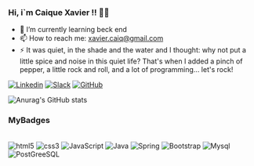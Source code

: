  
### Hi, i`m Caique Xavier !! 🤙👋

- 🌱 I’m currently learning beck end
- 📫 How to reach me: xavier.caiq@gmail.com
- ⚡ It was quiet, in the shade and the water and I thought: why not put a little spice and noise in this quiet life? That's when I added a pinch of pepper, a little rock and roll, and a lot of programming... let's rock!

 

[![Linkedin](https://img.shields.io/badge/LinkedIn-0077B5?style=for-the-badge&logo=linkedin&logoColor=white)](xavier.caiq@gmail.com)
[![Slack](https://img.shields.io/badge/Slack-4A154B?style=for-the-badge&logo=slack&logoColor=white)](https://app.slack.com/client/T0J8THHCZ/slack-connect/rimeto_profile/U041DP90N8N)
[![GitHub](https://img.shields.io/badge/GitHub-100000?style=for-the-badge&logo=github&logoColor=white)](https://github.com/XavierCaiqueDF)

![Anurag's GitHub stats](https://github-readme-stats.vercel.app/api?username=XavierCaiqueDF&show_icons=true&theme=tokyonight)

### MyBadges
<div style="display: inline_block"><br/>
<img alingn="center" alt="html5" src=" https://img.shields.io/badge/HTML5-E34F26?style=for-the-badge&logo=html5&logoColor=white" />
<img alingn="center" alt="css3" src=" https://img.shields.io/badge/CSS3-1572B6?style=for-the-badge&logo=css3&logoColor=white" />
<img alingn="center" alt="JavaScript" src="https://img.shields.io/badge/JavaScript-323330?style=for-the-badge&logo=javascript&logoColor=F7DF1E " />
<img alingn="center" alt="Java" src=" https://img.shields.io/badge/Java-ED8B00?style=for-the-badge&logo=java&logoColor=white" />
<img alingn="center" alt="Spring" src=" https://img.shields.io/badge/Spring-6DB33F?style=for-the-badge&logo=spring&logoColor=white" />
<img alingn="center" alt="Bootstrap" src=" https://img.shields.io/badge/Bootstrap-563D7C?style=for-the-badge&logo=bootstrap&logoColor=white" />
<img alingn="center" alt="Mysql" src=" https://img.shields.io/badge/MySQL-00000F?style=for-the-badge&logo=mysql&logoColor=white" />
<img alingn="center" alt="PostGreeSQL" src="https://img.shields.io/badge/PostgreSQL-316192?style=for-the-badge&logo=postgresql&logoColor=white" />

</div>


